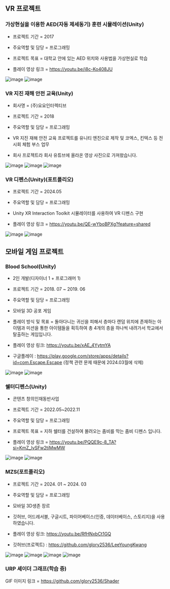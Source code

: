 ## VR 프로젝트
### 가상현실을 이용한 AED(자동 제세동기) 훈련 시뮬레이션(Unity)

- 프로젝트 기간 = 2017

- 주요역할 및 담당 = 프로그래밍

- 프로젝트 목표 = 대학교 안에 있는 AED 위치와 사용법을 가상현실로 학습

- 플레이 영상 링크 = https://youtu.be/i8c-Ko408JU

![image](https://github.com/glory2536/LeeYoungKwnag_Portfolio/assets/70477086/9bd7c0f8-1d90-4ee2-85e9-fe23392543dd)
![image](https://github.com/glory2536/LeeYoungKwnag_Portfolio/assets/70477086/c54a3bed-1c66-4bdd-9414-e246b789212d)




### VR 지진 재해 안전 교육(Unity)
- 회사명 = (주)요요인터렉티브

- 프로젝트 기간 = 2018

- 주요역할 및 담당 = 프로그래밍

- VR 지진 재해 안전 교육 프로젝트를 유니티 엔진으로 제작 및 코엑스, 킨텍스 등 전시회 체험 부스 업무
- 회사 프로젝트라 회사 유튜브에 올라온 영상 사진으로 가져왔습니다. 

![image](https://github.com/glory2536/LeeYoungKwnag_Portfolio/assets/70477086/df583ab4-3a06-4aa7-bcb4-eddaee0c3c2f)
![image](https://github.com/glory2536/LeeYoungKwnag_Portfolio/assets/70477086/fe3de031-95c3-4a86-8473-6bcdfea54b58)
![image](https://github.com/glory2536/LeeYoungKwnag_Portfolio/assets/70477086/a3634dce-9e72-44d2-a6e4-15fdfa68f414)



### VR 디펜스(Unity)(포트폴리오)

- 프로젝트 기간 = 2024.05

- 주요역할 및 담당 = 프로그래밍

- Unity XR Interaction Toolkit 시뮬레이터를 사용하여 VR 디펜스 구현

- 플레이 영상 링크 = https://youtu.be/QE-wYboBPXg?feature=shared

![image](https://github.com/glory2536/LeeYoungKwnag_Portfolio/assets/70477086/a2e7ee04-1d11-412f-8b5e-4f1afdf693ba)
![image](https://github.com/glory2536/LeeYoungKwnag_Portfolio/assets/70477086/9743f72a-6bf3-43f3-93ec-1736cbb62a63)




## 모바일 게임 프로젝트

### Blood School(Unity)
- 2인 개발(디자이너 1 + 프로그래머 1)

- 프로젝트 기간 = 2018. 07 ~ 2019. 06

- 주요역할 및 담당 = 프로그래밍

- 모바일 3D 공포 게임
- 플레이 방식 및 목표 = 돌아다니는 귀신을 피해서 층마다 랜덤 위치에 존재하는 아이템과 미션을 통한 아이템들을 획득하여 총 4개의 층을 하나씩 내려가서 학교에서 탈출하는 게임입니다.


- 플레이 영상 링크: https://youtu.be/xAE_4YytmYA
- 구글플레이 : https://play.google.com/store/apps/details?id=com.Escape.Escape
(정책 관련 문제 때문에 2024.03월에 삭제)


![image](https://github.com/glory2536/LeeYoungKwnag_Portfolio/assets/70477086/3b32afcd-e419-4f63-95a6-686e44372d8f)
![image](https://github.com/glory2536/LeeYoungKwnag_Portfolio/assets/70477086/384b7523-4a1e-446b-b1af-513353b8df13)



### 쉘터디펜스(Unity)
- 콘텐츠 창의인재동반사업

- 프로젝트 기간 = 2022.05~2022.11

- 주요역할 및 담당 = 프로그래밍

- 프로젝트 목표 = 지하 쉘터를 건설하여 몰려오는 좀비를 막는 좀비 디펜스 입니다.


- 플레이 영상 링크 = https://youtu.be/PQQE9c-8_TA?si=KmZ_lvSFw2tiMwMW


![image](https://github.com/glory2536/LeeYoungKwnag_Portfolio/assets/70477086/c0ca7fa5-b1f2-449b-b300-bac9553c1a07)
![image](https://github.com/glory2536/LeeYoungKwnag_Portfolio/assets/70477086/057c113d-d575-4b7f-85f3-b7590e4a4411)


### MZS(포트폴리오)

- 프로젝트 기간 = 2024. 01 ~ 2024. 03

- 주요역할 및 담당 = 프로그래밍

- 모바일 3D생존 장르
- 깃허브, 어드레서블, 구글시트, 파이어베이스(인증, 데이터베이스, 스토리지)을 사용하였습니다.

- 플레이 영상 링크: https://youtu.be/RfHNxbCt1GQ
- 깃허브(프로젝트) : https://github.com/glory2536/LeeYoungKwang

![image](https://github.com/glory2536/LeeYoungKwnag_Portfolio/assets/70477086/762153bb-5286-493f-98ea-0b03db8e01b5)
![image](https://github.com/glory2536/LeeYoungKwnag_Portfolio/assets/70477086/91ff0a65-35f6-49e0-9c33-e9e853b963bd)
![image](https://github.com/glory2536/LeeYoungKwnag_Portfolio/assets/70477086/bbda06d1-af83-416c-981a-ac6e73fc5286)
![image](https://github.com/glory2536/LeeYoungKwnag_Portfolio/assets/70477086/3655f0aa-f625-43d2-99ad-1338645ae289)




### URP 셰이더 그래프(학습 중)

GIF 이미지 링크 = https://github.com/glory2536/Shader
